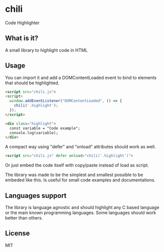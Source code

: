 # chili
Code Highlighter

What is it?
-----------
A small library to highlight code in HTML

Usage
-----
You can import it and add a DOMContentLoaded event to bind to elements that should be highlighted.

```html
<script src="chili.js">
<script>
  window.addEventListener("DOMContentLoaded", () => {
    chili('.highlight');
  });
</script>

<div class="highlight">
  const variable = "Code example";
  console.log(variable);
</div>
```

A compact way using "defer" and "onload" attributes should work as well.

```html
<script src="chili.js" defer onload="chili('.highlight')">
```

Or just embed the code itself with copy/paste instead of load as script.

The library was made to be the simplest and smallest possible to be embeded like this. Is useful for small code examples and documentations.

Languages support
-----------------
The library is language agnostic and should highlight any C based language or the main known programming languages.
Some languages should work better than others.

License
-------
MIT
